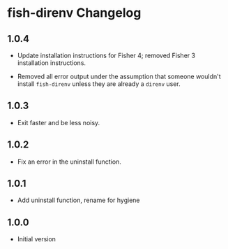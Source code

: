 # fish-direnv Changelog

## 1.0.4

- Update installation instructions for Fisher 4; removed Fisher 3 installation
  instructions.

- Removed all error output under the assumption that someone wouldn't install
  `fish-direnv` unless they are already a `direnv` user.

## 1.0.3

- Exit faster and be less noisy.

## 1.0.2

- Fix an error in the uninstall function.

## 1.0.1

- Add uninstall function, rename for hygiene

## 1.0.0

- Initial version
